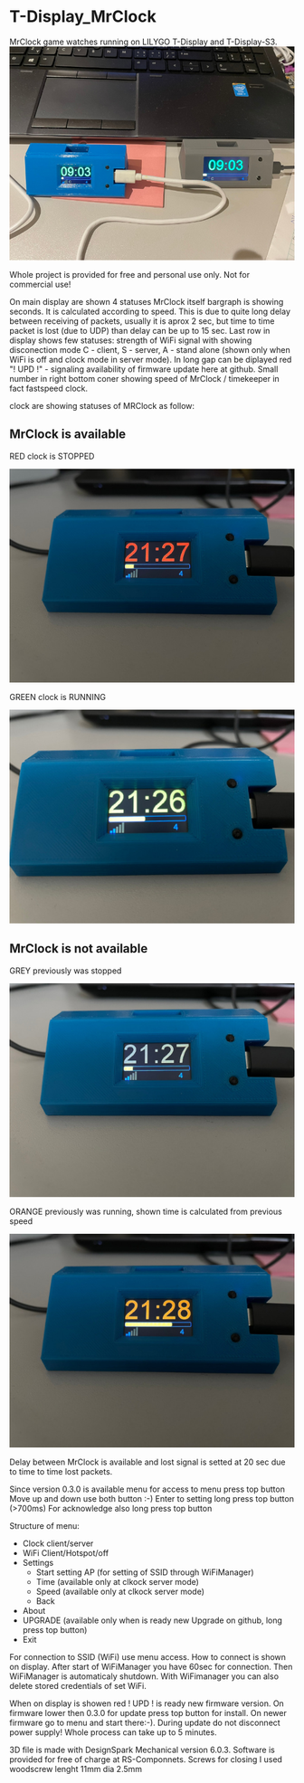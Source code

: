 # T-Display_MrClock

MrClock game watches running on LILYGO T-Display and T-Display-S3.
![Comparision between T-DISPLAY and T-DISPLAY-S3 in enclosure](images/TD_vs_TDS3.jpeg)

Whole project is provided for free and personal use only. Not for commercial use!

On main display are shown 4 statuses
MrClock itself
bargraph is showing seconds. It is calculated according to speed. This is due to quite long delay between
receiving of packets, usually it is aprox 2 sec, but time to time packet is lost (due to UDP) than delay
can be up to 15 sec.
Last row in display shows few statuses:
strength of WiFi signal with showing disconection
mode C - client, S - server, A - stand alone (shown only when WiFi is off and clock mode in server mode).
In long gap can be diplayed red "! UPD !" - signaling availability of firmware update here at github.
Small number in right bottom coner showing speed of MrClock / timekeeper in fact fastspeed clock.

clock are showing statuses of MRClock as follow:

## MrClock is available

RED  clock is STOPPED

![clock is STOPPED](images/clk_stopped.JPEG)

GREEN clock is RUNNING

![clock is RUNNING](images/clk_running.JPEG)

## MrClock is not available

GREY previously was stopped

![previously was stopped](images/clk_stopped_no_server.JPEG)

ORANGE previously was running, shown time is calculated from previous speed

![previously was running](images/clk_running_no_server.JPEG)

Delay between MrClock is available and lost signal is setted at 20 sec due to time to time lost packets.

Since version 0.3.0 is available menu for access to menu press top button
Move up and down use both button :-)
Enter to setting long press top button (>700ms)
For acknowledge also long press top button

Structure of menu:

- Clock client/server
- WiFi Client/Hotspot/off
- Settings
  - Start setting AP (for setting of SSID through WiFiManager)
  - Time (available only at clkock server mode)
  - Speed (available only at clkock server mode)
  - Back
- About
- UPGRADE (available only when is ready new Upgrade on github, long press top button)
- Exit

For connection to SSID (WiFi) use menu access.
How to connect is shown on display. After start of WiFiManager you have 60sec for connection.
Then WiFiManager is automaticaly shutdown.
With WiFimanager you can also delete stored credentials of set WiFi.

When on display is showen red ! UPD ! is ready new firmware version. On firmware lower then 0.3.0 for update press top button for install.
On newer firmware go to menu and start there:-).
During update do not disconnect power supply! Whole process can take up to 5 minutes.

3D file is made with DesignSpark Mechanical version 6.0.3. Software is provided for free of charge at RS-Componnets.
Screws for closing I used woodscrew lenght 11mm dia 2.5mm

